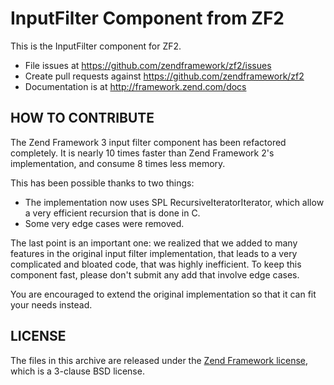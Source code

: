 InputFilter Component from ZF2
==============================

This is the InputFilter component for ZF2.

- File issues at https://github.com/zendframework/zf2/issues
- Create pull requests against https://github.com/zendframework/zf2
- Documentation is at http://framework.zend.com/docs

HOW TO CONTRIBUTE
-----------------

The Zend Framework 3 input filter component has been refactored completely. It is nearly 10 times faster than
Zend Framework 2's implementation, and consume 8 times less memory.

This has been possible thanks to two things:

- The implementation now uses SPL RecursiveIteratorIterator, which allow a very efficient recursion that is done in C.
- Some very edge cases were removed.

The last point is an important one: we realized that we added to many features in the original input filter
implementation, that leads to a very complicated and bloated code, that was highly inefficient. To keep this component
fast, please don't submit any add that involve edge cases.

You are encouraged to extend the original implementation so that it can fit your needs instead.

LICENSE
-------

The files in this archive are released under the [Zend Framework
license](http://framework.zend.com/license), which is a 3-clause BSD license.

